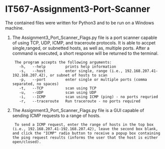 # IT567-Assignment3-Port-Scanner

The contained files were written for Python3 and to be run on a Windows machine.

1. The Assignment3_Port_Scanner_Flags.py file is a port scanner capable of using TCP, UDP, ICMP, and traceroute protocols.  It is able to accpet single,ranged, or subnetted hosts, as well as, multiple ports.  After a command is executed, a short response will be returned to the terminal.

        The program accepts the following arguments:
          -h,   --help         prints help information
          -s,   --host         enter single, range (i.e., 192.168.207.41-192.168.207.42), or subnet of hosts to scan
          -p,   --port         enter single or multiple ports (comma separated, no spaces)
          -t,   --TCP          scan using TCP
          -u,   --UDP          scan using UDP
          -i,   --ICMP         scan using ICMP (ping) - no ports requried
          -r,   --traceroute   Run traceroute - no ports required



2. The Assignment3_Port_Scanner_Flags.py file is a GUI capable of sending ICMP requests to a range of hosts.  

        To send a ICMP request, enter the range of hosts in the top box (i.e., 192.168.207.41-192.168.207.42), leave the second box blank, and click the "ICMP" radio button to receive a popup box containing the ping request results (informs the user that the host is either open/closed).
